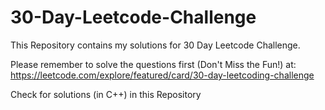 # 30-Day-Leetcode-Challenge
This Repository contains my solutions for 30 Day Leetcode Challenge.

Please remember to solve the questions first (Don't Miss the Fun!) at: 
https://leetcode.com/explore/featured/card/30-day-leetcoding-challenge

Check for solutions (in C++) in this Repository
